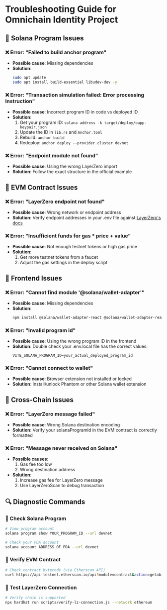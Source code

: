 # Troubleshooting Guide for Omnichain Identity Project

## 🔧 Solana Program Issues

### ❌ Error: "Failed to build anchor program"
- **Possible cause**: Missing dependencies
- **Solution**: 
  ```bash
  sudo apt update
  sudo apt install build-essential libudev-dev -y
  ```

### ❌ Error: "Transaction simulation failed: Error processing Instruction"
- **Possible cause**: Incorrect program ID in code vs deployed ID
- **Solution**: 
  1. Get your program ID: `solana address -k target/deploy/oapp-keypair.json`
  2. Update the ID in `lib.rs` and `Anchor.toml`
  3. Rebuild: `anchor build`
  4. Redeploy: `anchor deploy --provider.cluster devnet`

### ❌ Error: "Endpoint module not found"
- **Possible cause**: Using the wrong LayerZero import
- **Solution**: Follow the exact structure in the official example

## 🔧 EVM Contract Issues

### ❌ Error: "LayerZero endpoint not found"
- **Possible cause**: Wrong network or endpoint address
- **Solution**: Verify endpoint addresses in your .env file against [LayerZero's docs](https://docs.layerzero.network/v2/developers/evm/contract-addresses)

### ❌ Error: "Insufficient funds for gas * price + value"
- **Possible cause**: Not enough testnet tokens or high gas price
- **Solution**: 
  1. Get more testnet tokens from a faucet
  2. Adjust the gas settings in the deploy script

## 🔧 Frontend Issues

### ❌ Error: "Cannot find module '@solana/wallet-adapter'"
- **Possible cause**: Missing dependencies
- **Solution**: 
  ```bash
  npm install @solana/wallet-adapter-react @solana/wallet-adapter-react-ui @solana/wallet-adapter-wallets @solana/web3.js
  ```

### ❌ Error: "Invalid program id"
- **Possible cause**: Using the wrong program ID in the frontend
- **Solution**: Double check your .env.local file has the correct values:
  ```
  VITE_SOLANA_PROGRAM_ID=your_actual_deployed_program_id
  ```

### ❌ Error: "Cannot connect to wallet"
- **Possible cause**: Browser extension not installed or locked
- **Solution**: Install/unlock Phantom or other Solana wallet extension

## 🔧 Cross-Chain Issues

### ❌ Error: "LayerZero message failed"
- **Possible cause**: Wrong Solana destination encoding
- **Solution**: Verify your solanaProgramId in the EVM contract is correctly formatted

### ❌ Error: "Message never received on Solana"
- **Possible causes**: 
  1. Gas fee too low
  2. Wrong destination address
- **Solution**: 
  1. Increase gas fee for LayerZero message
  2. Use LayerZeroScan to debug transaction

## 🔍 Diagnostic Commands

### 🔹 Check Solana Program
```bash
# View program account
solana program show YOUR_PROGRAM_ID --url devnet

# Check your PDA account
solana account ADDRESS_OF_PDA --url devnet
```

### 🔹 Verify EVM Contract
```bash
# Check contract bytecode (via Etherscan API)
curl https://api-testnet.etherscan.io/api?module=contract&action=getabi&address=YOUR_CONTRACT_ADDRESS
```

### 🔹 Test LayerZero Connection
```bash
# Verify chain is supported
npx hardhat run scripts/verify-lz-connection.js --network ethereum
```
